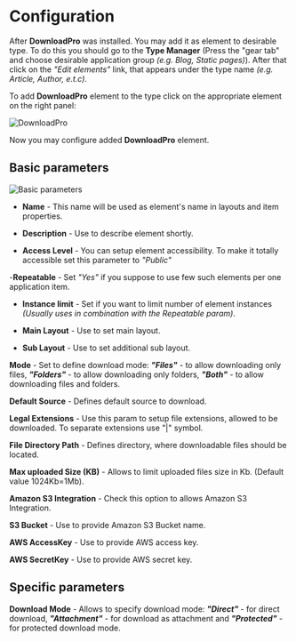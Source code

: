 # Configuration

After **DownloadPro** was installed. You may add it as element to desirable type. To do this
you should go to the **Type Manager** (Press the "gear tab" and choose desirable application group *(e.g. Blog, Static pages)*).
After that click on the *"Edit elements"* link, that appears under the type name *(e.g. Article, Author, e.t.c)*.


To add **DownloadPro** element to the type click on the appropriate element on the right panel:

![DownloadPro](/images/dnloadpro_element.png)

Now you may configure added **DownloadPro** element.

## Basic parameters

![Basic parameters](/images/basic_params.png)

- **Name** - This name will be used as element's name in layouts and item properties.

- **Description** - Use to describe element shortly.

- **Access Level** - You can setup element accessibility. To make it totally accessible set this parameter to *"Public"*

-**Repeatable** - Set *"Yes"* if you suppose to use few such elements per one application item.

- **Instance limit** - Set if you want to limit number of element instances *(Usually uses in combination with the Repeatable param)*.

- **Main Layout** - Use to set main layout.

- **Sub Layout**  - Use to set additional sub layout.

**Mode** - Set to define download mode: ***"Files"*** - to allow downloading only files, ***"Folders"*** - to allow downloading only folders, ***"Both"*** - to allow downloading files and folders.

**Default Source** - Defines default source to download.

**Legal Extensions** - Use this param to setup file extensions, allowed to be downloaded. To separate extensions use "|" symbol.

**File Directory Path** - Defines directory, where downloadable files should be located.

**Max uploaded Size (KB)** - Allows to limit uploaded files size in Kb. (Default value 1024Kb=1Mb).

**Amazon S3 Integration** - Check this option to allows Amazon S3 Integration.

**S3 Bucket** - Use to provide Amazon S3 Bucket name.

**AWS AccessKey** - Use to provide AWS access key.

**AWS SecretKey** - Use to provide AWS secret key.

## Specific parameters

**Download Mode** - Allows to specify download mode: ***"Direct"*** - for direct download, ***"Attachment"*** - for download as attachment and ***"Protected"*** - for protected download mode.
